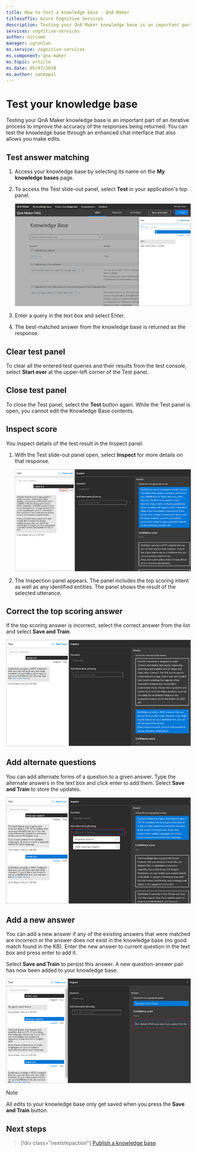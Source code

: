 ```yaml
---
title: How to test a knowledge base - QnA Maker
titlesuffix: Azure Cognitive Services 
description: Testing your QnA Maker knowledge base is an important part of an iterative process to improve the accuracy of the responses being returned. You can test the knowledge base through an enhanced chat interface that also allows you make edits.
services: cognitive-services
author: nitinme
manager: cgronlun
ms.service: cognitive-services
ms.component: qna-maker
ms.topic: article
ms.date: 05/07/2018
ms.author: saneppal
---
```

# Test your knowledge base

Testing your QnA Maker knowledge base is an important part of an iterative process to improve the accuracy of the responses being returned. You can test the knowledge base through an enhanced chat interface that also allows you make edits.

## Test answer matching

1.  Access your knowledge base by selecting its name on the **My knowledge bases** page.
2.  To access the Test slide-out panel, select **Test** in your application's top panel.

    ![Access Test](../media/qnamaker-how-to-test-kb/access-test.png)

3.  Enter a query in the text box and select Enter.

4.  The best-matched answer from the knowledge base is returned as the response.

## Clear test panel

To clear all the entered test queries and their results from the test console, select **Start over** at the upper-left corner of the Test panel.

## Close test panel

To close the Test panel, select the **Test** button again. While the Test panel is open, you cannot edit the Knowledge Base contents.

## Inspect score

You inspect details of the test result in the Inspect panel.

1.  With the Test slide-out panel open, select **Inspect** for more details on that response.

    ![Inspect responses](../media/qnamaker-how-to-test-kb/inspect.png)

2.  The Inspection panel appears. The panel includes the top scoring intent as well as any identified entities. The panel shows the result of the selected utterance.

## Correct the top scoring answer

If the top scoring answer is incorrect, select the correct answer from the list and select **Save and Train**.

![Access Test](../media/qnamaker-how-to-test-kb/choose-answer.png)

## Add alternate questions

You can add alternate forms of a question to a given answer. Type the alternate answers in the text box and click enter to add them. Select **Save and Train** to store the updates.

![Access Test](../media/qnamaker-how-to-test-kb/add-alternate-question.png)

## Add a new answer

You can add a new answer if any of the existing answers that were matched are incorrect or the answer does not exist in the knowledge base (no good match found in the KB). Enter the new answer to current question in the text box and press enter to add it. 

Select **Save and Train** to persist this answer. A new question-answer pair has now been added to your knowledge base.

![Access Test](../media/qnamaker-how-to-test-kb/add-answer.png)

> [!NOTE]
> All edits to your knowledge base only get saved when you press the **Save and Train** button.

## Next steps

> [!div class="nextstepaction"]
> [Publish a knowledge base](./publish-knowledge-base.md)
